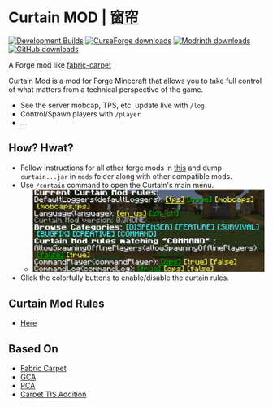 # **Curtain MOD** | [窗帘](/docs/README.CN.md)

[![Development Builds](https://github.com/Gu-ZT/Curtain/actions/workflows/build.yml/badge.svg)](https://github.com/Gu-ZT/Curtain/actions/workflows/build.yml)
[![CurseForge downloads](http://cf.way2muchnoise.eu/full_845348_downloads.svg)](https://www.curseforge.com/minecraft/mc-mods/curtain)
[![Modrinth downloads](https://img.shields.io/modrinth/dt/curtain?color=00AF5C&label=Modrinth%20downloads&logo=modrinth)](https://modrinth.com/mod/curtain)
[![GitHub downloads](https://img.shields.io/github/downloads/Gu-ZT/Curtain/total?label=Github%20downloads&logo=github)](https://github.com/Gu-ZT/Curtain/releases)

A Forge mod like [fabric-carpet](https://github.com/gnembon/fabric-carpet)

Curtain Mod is a mod for Forge Minecraft that allows you to take full control of what matters from a technical
perspective of the game.

* See the server mobcap, TPS, etc. update live with `/log`
* Control/Spawn players with `/player`
* ...

## How? Hwat?

* Follow instructions for all other forge mods
  in [this](https://forums.minecraftforge.net/topic/89239-excessively-asked-questions-eaq/) and dump `curtain...jar` in
  `mods` folder along with other compatible mods.
* Use `/curtain` command to open the Curtain's main menu.
  * ![Main Menu](/docs/main_menu.png)
* Click the colorfully buttons to enable/disable the curtain rules.

## Curtain Mod Rules

* [Here](/docs/RULES.md)

## Based On

* [Fabric Carpet](https://github.com/gnembon/fabric-carpet)
* [GCA](https://github.com/Gu-ZT/gugle-carpet-addition)
* [PCA](https://github.com/plusls/plusls-carpet-addition)
* [Carpet TIS Addition](https://github.com/TISUnion/Carpet-TIS-Addition)
